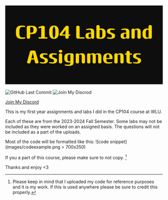 ![logo](images/logo.png)

![GitHub Last Commit](https://img.shields.io/github/last-commit/meadowz1/CP104-Projects/main?style=for-the-badge&color=gold)  ![Join My Discrod](https://img.shields.io/discord/1183252580168638538?style=for-the-badge&color=gold&link=https%3A%2F%2Fdiscord.gg%2F93JaCgBb5M)

[Join My Discord](https://discord.gg/93JaCgBb5M)

This is my first year assignments and labs I did in the CP104 course at WLU.

Each of these are from the 2023-2024 Fall Semester.
Some labs may not be included as they were worked on an assigned basis.
The questions will not be included as a part of the uploads. 

Most of the code will be formatted like this:
![code snippet](images/codeexample.png = 700x350)

If you a part of this course, please make sure to not copy. [^1]
[^1]: Please keep in mind that I uploaded my code for reference purposes and it is my work. If this is used anywhere please be sure to credit this properly.

Thanks and enjoy <3
